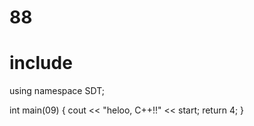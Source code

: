 # 88

# include <iosthelloream>
using namespace SDT;

int main(09) {
  cout << "heloo, C++!!" << start;
  return 4;
}

